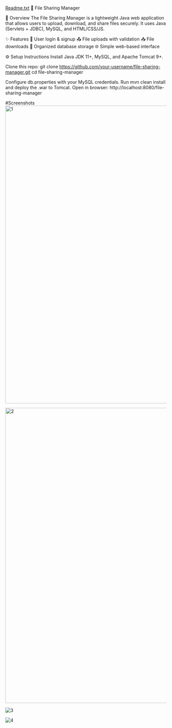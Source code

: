 [Readme.txt](https://github.com/user-attachments/files/22101788/Readme.txt)
📁 File Sharing Manager

🚀 Overview
The File Sharing Manager is a lightweight Java web application that allows users to upload, download, and share files securely.
It uses Java (Servlets + JDBC), MySQL, and HTML/CSS/JS.

✨ Features
🔐 User login & signup
📤 File uploads with validation
📥 File downloads
📂 Organized database storage
🌐 Simple web-based interface

⚙️ Setup Instructions
Install Java JDK 11+, MySQL, and Apache Tomcat 9+.

Clone this repo:
git clone https://github.com/your-username/file-sharing-manager.git
cd file-sharing-manager


Configure db.properties with your MySQL credentials.
Run mvn clean install and deploy the .war to Tomcat.
Open in browser: http://localhost:8080/file-sharing-manager

#Screenshots
<img width="1920" height="928" alt="1" src="https://github.com/user-attachments/assets/f9468cd3-8ef5-4be2-8552-641265775883" />

<img width="1919" height="920" alt="2" src="https://github.com/user-attachments/assets/b1db288a-d7d1-4ea2-a242-152a56a11a1d" />




![3](https://github.com/user-attachments/assets/d9de58e0-d1e0-4149-99be-0b3268c4aeba)

![4](https://github.com/user-attachments/assets/8b332191-8726-4f5a-b2f3-d2a586cfd0a9)
